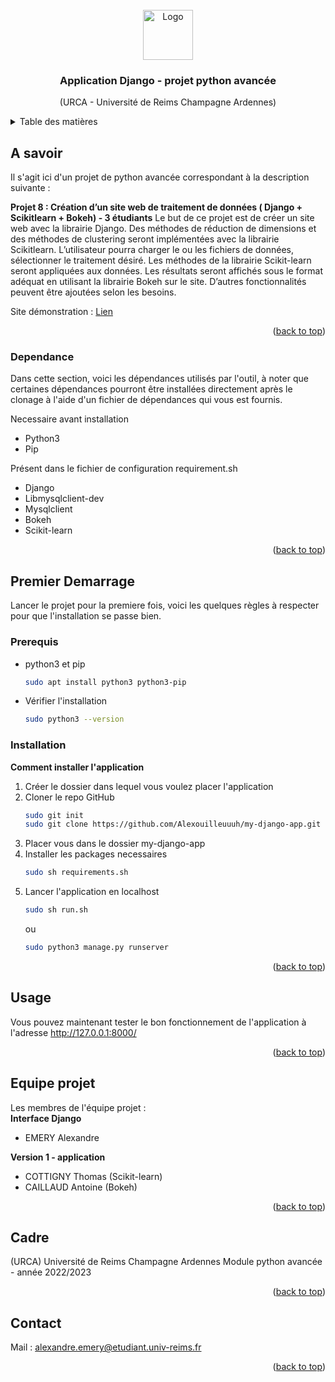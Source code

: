 <!-- PROJECT LOGO -->
<br />
<div align="center">
  <a>
    <img src="https://forgemia.inra.fr/uploads/-/system/project/avatar/4253/kisspng-django-web-development-web-framework-python-softwa-django-5b45d914274e46.055745571531304212161.png" alt="Logo" width="80" height="80">
  </a>

  <h3 align="center">Application Django - projet python avancée</h3>

  <p align="center">
    (URCA - Université de Reims Champagne Ardennes)
  </p>
</div>

<!-- Table des matières -->
<details>
  <summary>Table des matières</summary>
  <ol>
    <li>
      <a href="#a-savoir">A savoir</a>
      <ul>
        <li><a href="#dependance">Dépendances</a></li>
      </ul>
    </li>
    <li>
      <a href="#premier-demarrage">Premier démarrage</a>
      <ul>
        <li><a href="#prerequis">Prerequis</a></li>
        <li><a href="#installation">Installation</a></li>
      </ul>
    </li>
    <li><a href="#usage">Usage</a></li>
    <li><a href="#equipe-projet">Equipe projet</a></li>
    <li><a href="#cadre">Cadre</a></li>
    <li><a href="#contact">Contact</a></li>
  </ol>
</details>



<!-- ABOUT THE PROJECT -->
## A savoir

Il s'agit ici d'un projet de python avancée correspondant à la description suivante :

<strong>Projet 8 : Création d’un site web de traitement de données ( Django + Scikitlearn + Bokeh) - 3 étudiants</strong>
Le but de ce projet est de créer un site web avec la librairie Django. Des méthodes de réduction
de dimensions et des méthodes de clustering seront implémentées avec la librairie Scikitlearn. L’utilisateur pourra charger le ou les fichiers de données, sélectionner le traitement
désiré. Les méthodes de la librairie Scikit-learn seront appliquées aux données. Les résultats
seront affichés sous le format adéquat en utilisant la librairie Bokeh sur le site. D’autres
fonctionnalités peuvent être ajoutées selon les besoins. 

Site démonstration : <a href="http://www.alexandre-emery.fr/">Lien</a>

<p align="right">(<a href="#readme-top">back to top</a>)</p>



### Dependance
Dans cette section, voici les dépendances utilisés par l'outil, à noter que certaines dépendances pourront être installées directement après le clonage à l'aide d'un fichier de dépendances qui vous est fournis.

Necessaire avant installation
* Python3
* Pip

Présent dans le fichier de configuration requirement.sh
* Django
* Libmysqlclient-dev
* Mysqlclient
* Bokeh
* Scikit-learn

<p align="right">(<a href="#readme-top">back to top</a>)</p>



<!-- GETTING STARTED -->
## Premier Demarrage

Lancer le projet pour la premiere fois, voici les quelques règles à respecter pour que l'installation se passe bien.

### Prerequis

* python3 et pip
  ```sh
  sudo apt install python3 python3-pip
  ```
  
* Vérifier l'installation
  ```sh
  sudo python3 --version
  ```

### Installation

<strong>Comment installer l'application</strong>

1. Créer le dossier dans lequel vous voulez placer l'application
2. Cloner le repo GitHub
   ```sh
   sudo git init
   sudo git clone https://github.com/Alexouilleuuuh/my-django-app.git
   ```
3. Placer vous dans le dossier my-django-app
4. Installer les packages necessaires
   ```sh
   sudo sh requirements.sh
   ```
5. Lancer l'application en localhost
   ```sh
   sudo sh run.sh
   ```
    ou
   ```sh
   sudo python3 manage.py runserver
   ```
   
<p align="right">(<a href="#readme-top">back to top</a>)</p>



<!-- USAGE EXAMPLES -->
## Usage

Vous pouvez maintenant tester le bon fonctionnement de l'application à l'adresse <a href="http://127.0.0.1:8000/">http://127.0.0.1:8000/</a>

<p align="right">(<a href="#readme-top">back to top</a>)</p>



<!-- Equipe -->
## Equipe projet

Les membres de l'équipe projet :
<br/>
<strong>Interface Django</strong>
* EMERY Alexandre

<strong>Version 1 - application</strong>
* COTTIGNY Thomas (Scikit-learn)
* CAILLAUD Antoine (Bokeh)

<p align="right">(<a href="#readme-top">back to top</a>)</p>



<!-- CADRE -->
## Cadre

(URCA) Université de Reims Champagne Ardennes
Module python avancée - année 2022/2023

<p align="right">(<a href="#readme-top">back to top</a>)</p>



<!-- CONTACT -->
## Contact

Mail : alexandre.emery@etudiant.univ-reims.fr

<p align="right">(<a href="#readme-top">back to top</a>)</p>
